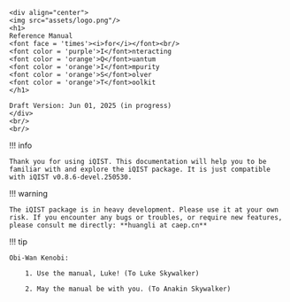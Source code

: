 ```@raw html
<div align="center">
<img src="assets/logo.png"/>
<h1>
Reference Manual
<font face = 'times'><i>for</i></font><br/>
<font color = 'purple'>I</font>nteracting
<font color = 'orange'>Q</font>uantum
<font color = 'orange'>I</font>mpurity
<font color = 'orange'>S</font>olver
<font color = 'orange'>T</font>oolkit
</h1>

Draft Version: Jun 01, 2025 (in progress)
</div>
<br/>
<br/>
```

!!! info

    Thank you for using iQIST. This documentation will help you to be familiar with and explore the iQIST package. It is just compatible with iQIST v0.8.6-devel.250530.

!!! warning

    The iQIST package is in heavy development. Please use it at your own risk. If you encounter any bugs or troubles, or require new features, please consult me directly: **huangli at caep.cn**

!!! tip

    Obi-Wan Kenobi:

        1. Use the manual, Luke! (To Luke Skywalker)
    
        2. May the manual be with you. (To Anakin Skywalker)
